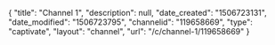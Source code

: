 {
    "title": "Channel 1",
    "description": null,
    "date_created": "1506723131",
    "date_modified": "1506723795",
    "channelid": "119658669",
    "type": "captivate",
    "layout": "channel",
    "url": "\/c\/channel-1\/119658669"
}